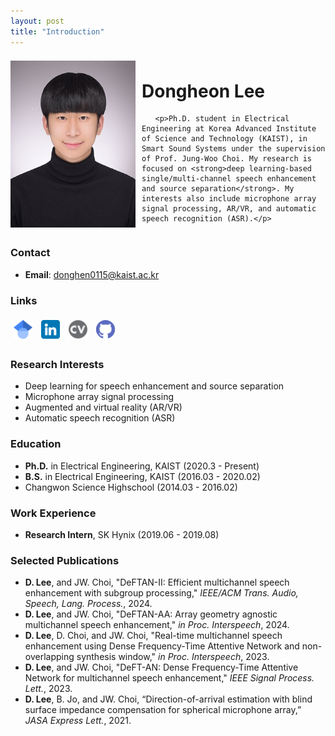 ```yaml
---
layout: post
title: "Introduction"
---
```


<div style="display: flex; align-items: center;">
    <img src="fig/avatar2.jpg" alt="Dongheon Lee's Photo" width="200" height="267" style="float: left; margin-right: 10px;">

   <div>
       <h1>Dongheon Lee</h1>

       <p>Ph.D. student in Electrical Engineering at Korea Advanced Institute of Science and Technology (KAIST), in Smart Sound Systems under the supervision of Prof. Jung-Woo Choi. My research is focused on <strong>deep learning-based single/multi-channel speech enhancement and source separation</strong>. My interests also include microphone array signal processing, AR/VR, and automatic speech recognition (ASR).</p>
   </div>
</div>

<h3>Contact</h3>
<ul>
   <li><strong>Email</strong>: <a href="mailto:donghen0115@kaist.ac.kr">donghen0115@kaist.ac.kr</a></li>
</ul>

<h3>Links</h3>
<div align="left">
   <a href="https://scholar.google.com/citations?user=G4WfN5EAAAAJ&hl=ko&oi=ao" target="_blank" style="display: inline-block; margin: 5px;">
       <img src="fig/Google.png" alt="Google Scholar" width="30" height="30">
   </a>
   <a href="https://www.linkedin.com/in/dong-heon-lee-7563061a5/" target="_blank" style="display: inline-block; margin: 5px;">
       <img src="fig/Linkedin.png" alt="LinkedIn" width="30" height="30">
   </a>
   <a href="https://drive.google.com/file/d/1qCCSbyIyNOBe4z7dJp9DMqos0tDtVL0-/view" target="_blank" style="display: inline-block; margin: 5px;">
       <img src="fig/CV.png" alt="CV" width="30" height="30">
   </a>
   <a href="https://github.com/donghoney0416" target="_blank" style="display: inline-block; margin: 5px;">
       <img src="fig/GitHub.png" alt="GitHub" width="30" height="30">
   </a>
</div>

<h3>Research Interests</h3>
<ul>
    <li>Deep learning for speech enhancement and source separation</li>
    <li>Microphone array signal processing</li>
    <li>Augmented and virtual reality (AR/VR)</li>
    <li>Automatic speech recognition (ASR)</li>
</ul>

<h3>Education</h3>
<ul>
   <li><strong>Ph.D.</strong> in Electrical Engineering, KAIST (2020.3 - Present)</li>
   <li><strong>B.S.</strong> in Electrical Engineering, KAIST (2016.03 - 2020.02)</li>
   <li>Changwon Science Highschool (2014.03 - 2016.02)</li>
</ul>

<h3>Work Experience</h3>
<ul>
    <li><strong>Research Intern</strong>, SK Hynix (2019.06 - 2019.08)</li>
</ul>

<h3>Selected Publications</h3>
<ul>
    <li><strong>D. Lee</strong>, and JW. Choi, "DeFTAN-II: Efficient multichannel speech enhancement with subgroup processing," <em>IEEE/ACM Trans. Audio, Speech, Lang. Process.</em>, 2024.</li>
    <li><strong>D. Lee</strong>, and JW. Choi, "DeFTAN-AA: Array geometry agnostic multichannel speech enhancement," <em>in Proc. Interspeech</em>, 2024.</li>
    <li><strong>D. Lee</strong>, D. Choi, and JW. Choi, "Real-time multichannel speech enhancement using Dense Frequency-Time Attentive Network and non-overlapping synthesis window," <em>in Proc. Interspeech</em>, 2023.</li>
    <li><strong>D. Lee</strong>, and JW. Choi, "DeFT-AN: Dense Frequency-Time Attentive Network for multichannel speech enhancement," <em>IEEE Signal Process. Lett.</em>, 2023.</li>
    <li><strong>D. Lee</strong>, B. Jo, and JW. Choi, “Direction-of-arrival estimation with blind surface impedance compensation for spherical microphone array,” <em>JASA Express Lett.</em>, 2021.</li>    
</ul>
